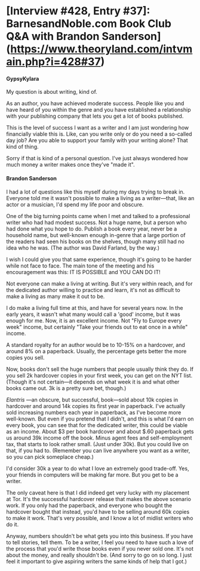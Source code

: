 # [Interview #428, Entry #37]: BarnesandNoble.com Book Club Q&A with Brandon Sanderson](https://www.theoryland.com/intvmain.php?i=428#37)

#### GypsyKylara

My question is about writing, kind of.

As an author, you have achieved moderate success. People like you and have heard of you within the genre and you have established a relationship with your publishing company that lets you get a lot of books published.

This is the level of success I want as a writer and I am just wondering how financially viable this is. Like, can you write only or do you need a so-called day job? Are you able to support your family with your writing alone? That kind of thing.

Sorry if that is kind of a personal question. I've just always wondered how much money a writer makes once they've "made it".

#### Brandon Sanderson

I had a lot of questions like this myself during my days trying to break in. Everyone told me it wasn't possible to make a living as a writer—that, like an actor or a musician, I'd spend my life poor and obscure.

One of the big turning points came when I met and talked to a professional writer who had had modest success. Not a huge name, but a person who had done what you hope to do. Publish a book every year, never be a household name, but well-known enough in-genre that a large portion of the readers had seen his books on the shelves, though many still had no idea who he was. (The author was David Farland, by the way.)

I wish I could give you that same experience, though it's going to be harder while not face to face. The main tone of the meeting and his encouragement was this: IT IS POSSIBLE and YOU CAN DO IT!

Not everyone can make a living at writing. But it's very within reach, and for the dedicated author willing to practice and learn, it's not as difficult to make a living as many make it out to be.

I do make a living full time at this, and have for several years now. In the early years, it wasn't what many would call a 'good' income, but it was enough for me. Now, it is an excellent income. Not "Fly to Europe every week" income, but certainly "Take your friends out to eat once in a while" income.

A standard royalty for an author would be to 10-15% on a hardcover, and around 8% on a paperback. Usually, the percentage gets better the more copies you sell.

Now, books don't sell the huge numbers that people usually think they do. If you sell 2k hardcover copies in your first week, you can get on the NYT list. (Though it's not certain—it depends on what week it is and what other books came out. 3k is a pretty sure bet, though.)

*Elantris*
—an obscure, but successful, book—sold about 10k copies in hardcover and around 14k copies its first year in paperback. I've actually sold increasing numbers each year in paperback, as I've become more well-known. But even if you pretend that I didn't, and this is what I'd earn on every book, you can see that for the dedicated writer, this could be viable as an income. About $3 per book hardcover and about $.60 paperback gets us around 39k income off the book. Minus agent fees and self-employment tax, that starts to look rather small. (Just under 30k). But you could live on that, if you had to. (Remember you can live anywhere you want as a writer, so you can pick someplace cheap.)

I'd consider 30k a year to do what I love an extremely good trade-off. Yes, your friends in computers will be making far more. But you get to be a writer.

The only caveat here is that I did indeed get very lucky with my placement at Tor. It's the successful hardcover release that makes the above scenario work. If you only had the paperback, and everyone who bought the hardcover bought that instead, you'd have to be selling around 60k copies to make it work. That's very possible, and I know a lot of midlist writers who do it.

Anyway, numbers shouldn't be what gets you into this business. If you have to tell stories, tell them. To be a writer, I feel you need to have such a love of the process that you'd write those books even if you never sold one. It's not about the money, and really shouldn't be. (And sorry to go on so long. I just feel it important to give aspiring writers the same kinds of help that I got.)

